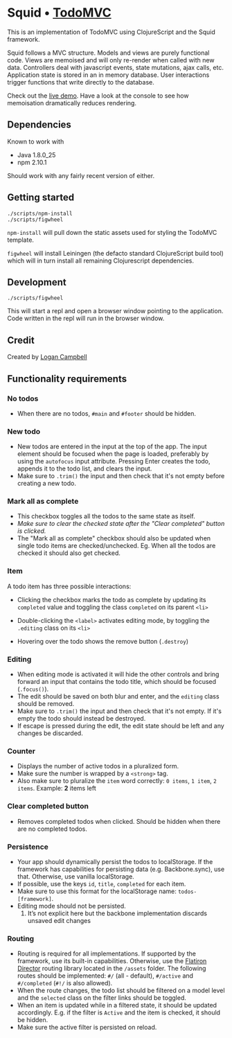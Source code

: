 # Squid • [TodoMVC](http://todomvc.com)

This is an implementation of TodoMVC using ClojureScript and the Squid
framework.

Squid follows a MVC structure. Models and views are purely functional code.
Views are memoised and will only re-render when called with new data.
Controllers deal with javascript events, state mutations, ajax calls, etc.
Application state is stored in an in memory database. User interactions trigger
functions that write directly to the database.

Check out the [live demo](https://logaan.github.io/squid-mvc/). Have a look at
the console to see how memoisation dramatically reduces rendering.

## Dependencies

Known to work with

* Java 1.8.0_25
* npm 2.10.1

Should work with any fairly recent version of either.

## Getting started

    ./scripts/npm-install
    ./scripts/figwheel

`npm-install` will pull down the static assets used for styling the TodoMVC
template.

`figwheel` will install Leiningen (the defacto standard ClojureScript build
tool) which will in turn install all remaining Clojurescript dependencies.

## Development

    ./scripts/figwheel

This will start a repl and open a browser window pointing to the application.
Code written in the repl will run in the browser window.

## Credit

Created by [Logan Campbell](https://twitter.com/logaan)

## Functionality requirements

### No todos

+ When there are no todos, `#main` and `#footer` should be hidden.

### New todo

+ New todos are entered in the input at the top of the app. The input element should be focused when the page is loaded, preferably by using the `autofocus` input attribute. Pressing Enter creates the todo, appends it to the todo list, and clears the input.
+ Make sure to `.trim()` the input and then check that it's not empty before creating a new todo.

### Mark all as complete

+ This checkbox toggles all the todos to the same state as itself.
+ *Make sure to clear the checked state after the "Clear completed" button is clicked.*
+ The "Mark all as complete" checkbox should also be updated when single todo items are checked/unchecked. Eg. When all the todos are checked it should also get checked.

### Item

A todo item has three possible interactions:

+ Clicking the checkbox marks the todo as complete by updating its `completed` value and toggling the class `completed` on its parent `<li>`

+ Double-clicking the `<label>` activates editing mode, by toggling the `.editing` class on its `<li>`

+ Hovering over the todo shows the remove button (`.destroy`)

### Editing

+ When editing mode is activated it will hide the other controls and bring forward an input that contains the todo title, which should be focused (`.focus()`).
+ The edit should be saved on both blur and enter, and the `editing` class should be removed.
+ Make sure to `.trim()` the input and then check that it's not empty. If it's empty the todo should instead be destroyed.
+ If escape is pressed during the edit, the edit state should be left and any changes be discarded.

### Counter

+ Displays the number of active todos in a pluralized form.
+ Make sure the number is wrapped by a `<strong>` tag.
+ Also make sure to pluralize the `item` word correctly: `0 items`, `1 item`, `2 items`. Example: **2** items left

### Clear completed button

+ Removes completed todos when clicked. Should be hidden when there are no completed todos.

### Persistence

+ Your app should dynamically persist the todos to localStorage. If the framework has capabilities for persisting data (e.g. Backbone.sync), use that. Otherwise, use vanilla localStorage.
+ If possible, use the keys `id`, `title`, `completed` for each item.
+ Make sure to use this format for the localStorage name: `todos-[framework]`.
+ Editing mode should not be persisted.
	1. It’s not explicit here but the backbone implementation discards unsaved edit changes

### Routing

- Routing is required for all implementations. If supported by the framework, use its built-in capabilities. Otherwise, use the  [Flatiron Director](https://github.com/flatiron/director) routing library located in the `/assets` folder. The following routes should be implemented: `#/` (all - default), `#/active` and `#/completed` (`#!/` is also allowed).
- When the route changes, the todo list should be filtered on a model level and the `selected` class on the filter links should be toggled.
- When an item is updated while in a filtered state, it should be updated accordingly. E.g. if the filter is `Active` and the item is checked, it should be hidden.
- Make sure the active filter is persisted on reload.

